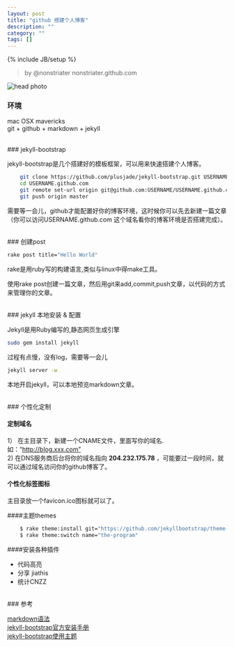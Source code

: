 ```yaml
---
layout: post
title: "github 搭建个人博客"
description: ""
category: ""
tags: []
---
```

{% include JB/setup %}


>by @nonstriater  nonstriater.github.com

![head photo](http://dc625.4shared.com/img/yZ94xUyZ/s7/matrix-geek-blue-binary-code-4.jpg)  

### 环境

mac OSX mavericks    
git + github + markdown + jekyll

<br/>
### jekyll-bootstrap 

jekyll-bootstrap是几个搭建好的模板框架，可以用来快速搭建个人博客。

```sh
    git clone https://github.com/plusjade/jekyll-bootstrap.git USERNAME.github.com
    cd USERNAME.github.com
    git remote set-url origin git@github.com:USERNAME/USERNAME.github.com.git
    git push origin master
```

需要等一会儿，github才能配置好你的博客环境，这时候你可以先去新建一篇文章（你可以访问USERNAME.github.com 这个域名看你的博客环境是否搭建完成）。

<br/>
### 创建post

```sh
rake post title="Hello World"
```

rake是用ruby写的构建语言,类似与linux中得make工具。

使用rake post创建一篇文章，然后用git来add,commit,push文章，以代码的方式来管理你的文章。

<br/>
### jekyll 本地安装 & 配置

Jekyll是用Ruby编写的,静态网页生成引擎

```sh
sudo gem install jekyll
```

过程有点慢，没有log，需要等一会儿

```sh
jekyll server -w
```

本地开启jekyll，可以本地预览markdown文章。


<br/>  
### 个性化定制

#### 定制域名

1）  在主目录下，新建一个CNAME文件，里面写你的域名.如：“http://blog.xxx.com”  
2)   在DNS服务商后台将你的域名指向 **204.232.175.78** ，可能要过一段时间，就可以通过域名访问你的github博客了。

#### 个性化标签图标

主目录放一个favicon.ico图标就可以了。

####主题themes

```sh
    $ rake theme:install git="https://github.com/jekyllbootstrap/theme-the-program.git"
    $ rake theme:switch name="the-program"
```


####安装各种插件
* 代码高亮
* 分享 jiathis
* 统计CNZZ



<br/>
### 参考

[markdown语法](https://github.com/LearnShare/Learning-Markdown)  
[jekyll-bootstrap官方安装手册](http://jekyllbootstrap.com/usage/jekyll-quick-start.html)      
[jekyll-bootstrap使用主题](http://jekyllbootstrap.com/usage/jekyll-theming.html)




